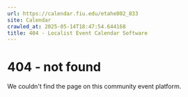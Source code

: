 ```yaml
---
url: https://calendar.fiu.edu/etahe002_833
site: Calendar
crawled_at: 2025-05-14T18:47:54.644168
title: 404 - Localist Event Calendar Software
---
```


# 404 - not found
We couldn't find the page on this community event platform.
